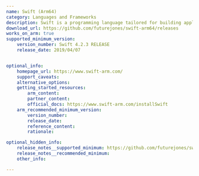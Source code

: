 ```yaml
---
name: Swift (Arm64)
category: Languages and Frameworks
description: Swift is a programming language tailored for building applications on iOS, macOS, watchOS, tvOS, and Linux.
download_url: https://github.com/futurejones/swift-arm64/releases
works_on_arm: true
supported_minimum_version:
    version_number: Swift 4.2.3 RELEASE
    release_date: 2019/04/07


optional_info:
    homepage_url: https://www.swift-arm.com/
    support_caveats:
    alternative_options:
    getting_started_resources:
        arm_content:
        partner_content: 
        official_docs: https://www.swift-arm.com/installSwift
    arm_recommended_minimum_version:
        version_number:
        release_date:
        reference_content:
        rationale:

optional_hidden_info:
    release_notes__supported_minimum: https://github.com/futurejones/swift-arm64/releases/tag/v4.2.3-RELEASE
    release_notes__recommended_minimum:
    other_info:

---
```

